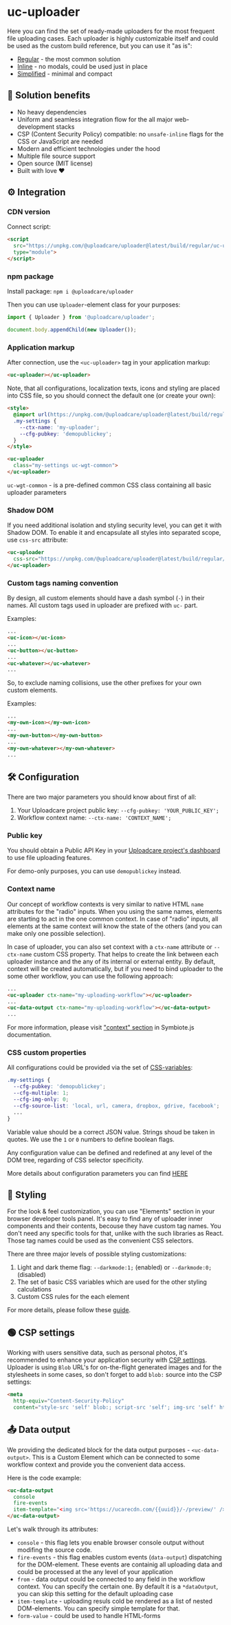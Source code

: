 # uc-uploader

Here you can find the set of ready-made uploaders for the most frequent file uploading cases. Each uploader is highly customizable itself and could be used as the custom build reference, but you can use it "as is":

* [Regular](./regular/) - the most common solution
* [Inline](./inline/) - no modals, could be used just in place
* [Simplified](./simplified/) - minimal and compact

<re-htm src="./doc_assets/case.ref.htm" style="--case: 'case'"></re-htm>

## 💎 Solution benefits

* No heavy dependencies
* Uniform and seamless integration flow for the all major web-development stacks
* CSP (Content Security Policy) compatible: no `unsafe-inline` flags for the CSS or JavaScript are needed
* Modern and efficient technologies under the hood
* Multiple file source support
* Open source (MIT license)
* Built with love ❤️

## ⚙️ Integration

### CDN version 

Connect script:
```html
<script
  src="https://unpkg.com/@uploadcare/uploader@latest/build/regular/uc-uploader.min.js"
  type="module">
</script>
```

### npm package

Install package: `npm i @uploadcare/uploader`

Then you can use `Uploader`-element class for your purposes:
```javascript
import { Uploader } from '@uploadcare/uploader';

document.body.appendChild(new Uploader());
```

### Application markup
After connection, use the `<uc-uploader>` tag in your application markup:
```html
<uc-uploader></uc-uploader>
```
Note, that all configurations, localization texts, icons and styling are placed into CSS file, so you should connect the default one (or create your own):
```html
<style>
  @import url(https://unpkg.com/@uploadcare/uploader@latest/build/regular/uc-uploader.css);
  .my-settings {
    --ctx-name: 'my-uploader';
    --cfg-pubkey: 'demopublickey';
  }
</style>

<uc-uploader 
  class="my-settings uc-wgt-common">
</uc-uploader>
```
`uc-wgt-common` - is a pre-defined common CSS class containing all basic uploader parameters

### Shadow DOM

If you need additional isolation and styling security level, you can get it with Shadow DOM. To enable it and encapsulate all styles into separated scope, use `css-src` attribute:
```html
<uc-uploader 
  css-src="https://unpkg.com/@uploadcare/uploader@latest/build/regular/uc-uploader.css">
</uc-uploader>
```

### Custom tags naming convention

By design, all custom elements should have a dash symbol (`-`) in their names. All custom tags used in uploader are prefixed with `uc-` part. 

Examples:
```html
...
<uc-icon></uc-icon>
...
<uc-button></uc-button>
...
<uc-whatever></uc-whatever>
...
```

So, to exclude naming collisions, use the other prefixes for your own custom elements.

Examples:
```html
...
<my-own-icon></my-own-icon>
...
<my-own-button></my-own-button>
...
<my-own-whatever></my-own-whatever>
...
```

## 🛠 Configuration

There are two major parameters you should know about first of all:
1. Your Uploadcare project public key: `--cfg-pubkey: 'YOUR_PUBLIC_KEY';`
2. Workflow context name: `--ctx-name: 'CONTEXT_NAME';`

### Public key

You should obtain a Public API Key in your [Uploadcare project's dashboard](https://app.uploadcare.com/projects/-/api-keys/) to use file uploading features.

For demo-only purposes, you can use `demopublickey` instead.

### Context name

Our concept of workflow contexts is very similar to native HTML `name` attributes for the "radio" inputs. When you using the same names, elements are starting to act in the one common context. In case of "radio" inputs, all elements at the same context will know the state of the others (and you can make only one possible selection). 

In case of uploader, you can also set context with a `ctx-name` attribute or `--ctx-name` custom CSS property. That helps to create the link between each uploader instance and the any of its internal or external entity. By default, context will be created automatically, but if you need to bind uploader to the some other workflow, you can use the following approach:
```html
...
<uc-uploader ctx-name="my-uploading-workflow"></uc-uploader>
...
<uc-data-output ctx-name="my-uploading-workflow"></uc-data-output>
...
```

For more information, please visit ["context" section](https://symbiotejs.org/?context) in Symbiote.js documentation.

### CSS custom properties

All configurations could be provided via the set of [CSS-variables](https://developer.mozilla.org/en-US/docs/Web/CSS/Using_CSS_custom_properties):
```css
.my-settings {
  --cfg-pubkey: 'demopublickey';
  --cfg-multiple: 1;
  --cfg-img-only: 0;
  --cfg-source-list: 'local, url, camera, dropbox, gdrive, facebook';
  ...
}
```
Variable value should be a correct JSON value. Strings shoud be taken in quotes. We use the `1` or `0` numbers to define boolean flags.

Any configuration value can be defined and redefined at any level of the DOM tree, regarding of CSS selector specificity.

More details about configuration parameters you can find [HERE](../upload-blocks/docs/configuration/)

## 🎀 Styling

For the look & feel customization, you can use "Elements" section in your browser developer tools panel. It's easy to find any of uploader inner components and their contents, becouse they have custom tag names. You don't need any specific tools for that, unlike with the such libraries as React. Those tag names could be used as the convenient CSS selectors.

There are three major levels of possible styling customizations:

1. Light and dark theme flag: `--darkmode:1;` (enabled) or `--darkmode:0;` (disabled)
2. The set of basic CSS variables which are used for the other styling calculations
3. Custom CSS rules for the each element

For more details, please follow these [guide](../upload-blocks/themes/uc-basic/).

## 🟢 CSP settings

Working with users sensitive data, such as personal photos, it's recommended to enhance your application security with [CSP settings](https://developer.mozilla.org/en-US/docs/Web/HTTP/CSP). Uploader is using `Blob` URL's for on-the-flight generated images and for the stylesheets in some cases, so don't forget to add `blob:` source into the CSP settings:

```html
<meta 
  http-equiv="Content-Security-Policy" 
  content="style-src 'self' blob:; script-src 'self'; img-src 'self' https://ucarecdn.com blob:;">
```

## 📤 Data output

We providing the dedicated block for the data output purposes - `<uc-data-output>`. 
This is a Custom Element which can be connected to some workflow context and provide you the convenient data access.

Here is the code example:

```html
<uc-data-output
  console
  fire-events
  item-template="<img src='https://ucarecdn.com/{{uuid}}/-/preview/' />">
</uc-data-output>
```
Let's walk through its attributes:

* `console` - this flag lets you enable browser console output without modifing the source code.
* `fire-events` - this flag enables custom events (`data-output`) dispatching for the DOM-element. These events are containig all uploading data and could be processed at the any level of your application
* `from` - data output could be connected to any field in the workflow context. You can specify the certain one. By default it is a `*dataOutput`, you can skip this setting for the default uploading case
* `item-template` - uploading resuls cold be rendered as a list of nested DOM-elements. You can specify simple template for that.
* `form-value` - could be used to handle HTML-forms